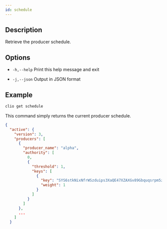 ```yaml
---
id: schedule
---
```


## Description

Retrieve the producer schedule.

## Options

- `-h,--help`                  Print this help message and exit

- `-j,--json`                  Output in JSON format

## Example

```sh
clio get schedule
```

This command simply returns the current producer schedule.

```json
{
  "active": {
    "version": 3,
    "producers": [
      {
        "producer_name": "alpha",
        "authority": [
          0,
          {
            "threshold": 1,
            "keys": [
              {
                "key": "SYS6stkNixNfrWSzduips3XaQE47XZAXGv89Gbquqsrpm5zP6ExVB",
                "weight": 1
              }
            ]
          }
        ]
      },
      ...
    ]
  }
```
